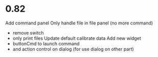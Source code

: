 # 0.82

Add command panel
Only handle file in file panel (no more command)
- remove switch
- only print files
Update default calibrate data
Add new widget
- buttonCmd to launch command
- and action control on dialog (for use dialog on other part)

